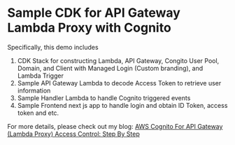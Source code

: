 # Sample CDK for API Gateway Lambda Proxy with Cognito


Specifically, this demo includes
1. CDK Stack for constructing Lambda, API Gateway, Congito User Pool, Domain, and Client with Managed Login (Custom branding), and Lambda Trigger
2. Sample API Gateway Lambda to decode Access Token to retrieve user information
3. Sample Handler Lambda to handle Cognito triggered events
3. Sample Frontend next js app to handle login and obtain ID Token, access token and etc.


For more details, please check out my blog: [AWS Cognito For API Gateway (Lambda Proxy) Access Control: Step By Step](https://medium.com/@itsuki.enjoy/aws-cognito-for-api-gateway-lambda-proxy-access-control-step-by-step-48b03475a78f)